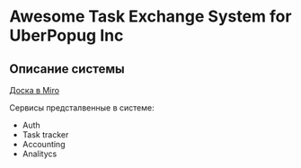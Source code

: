 # Awesome Task Exchange System for UberPopug Inc

## Описание системы
[Доска в Miro](https://miro.com/app/board/uXjVMwBWjco=/?share_link_id=886052721226)

Сервисы предсталвенные в системе:

- Auth
- Task tracker
- Accounting
- Analitycs
